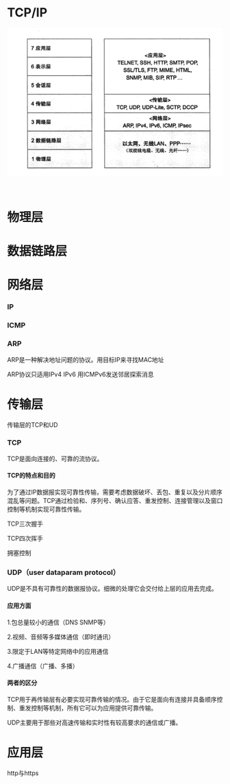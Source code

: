 # TCP/IP





![网络结构](https://github.com/cjqbaba/work/blob/main/%E8%AE%A1%E7%AE%97%E6%9C%BA%E7%BD%91%E7%BB%9C/img/%E7%BD%91%E7%BB%9C%E7%BB%93%E6%9E%84.png)

![]()

# 物理层

# 数据链路层



# 网络层

### IP



### ICMP

### ARP

ARP是一种解决地址问题的协议。用目标IP来寻找MAC地址

ARP协议只适用IPv4    IPv6 用ICMPv6发送邻居探索消息



# 传输层

传输层的TCP和UD

### TCP

TCP是面向连接的、可靠的流协议。

#### TCP的特点和目的

为了通过IP数据报实现可靠性传输，需要考虑数据破坏、丢包、重复以及分片顺序混乱等问题。TCP通过检验和、序列号、确认应答、重发控制、连接管理以及窗口控制等机制实现可靠性传输。



TCP三次握手



TCP四次挥手



拥塞控制



### UDP（user dataparam protocol）

UDP是不具有可靠性的数据报协议。细微的处理它会交付给上层的应用去完成。



#### 应用方面

1.包总量较小的通信（DNS SNMP等）

2.视频、音频等多媒体通信（即时通讯）

3.限定于LAN等特定网络中的应用通信

4.广播通信（广播、多播）



#### 两者的区分

TCP用于再传输层有必要实现可靠传输的情况。由于它是面向有连接并具备顺序控制、重发控制等机制，所有它可以为应用提供可靠传输。

UDP主要用于那些对高速传输和实时性有较高要求的通信或广播。



# 应用层

http与https
